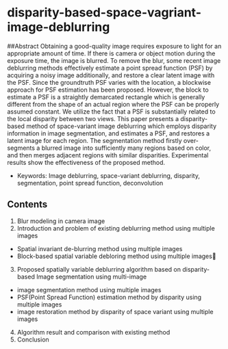 # disparity-based-space-vagriant-image-deblurring

##Abstract 
Obtaining a good-quality image requires exposure to light for an appropriate amount of time. If there is camera or object motion
during the exposure time, the image is blurred. To remove the blur, some recent image deblurring methods effectively estimate
a point spread function (PSF) by acquiring a noisy image additionally, and restore a clear latent image with the PSF. Since the
groundtruth PSF varies with the location, a blockwise approach for PSF estimation has been proposed. However, the block to
estimate a PSF is a straightly demarcated rectangle which is generally different from the shape of an actual region where the PSF
can be properly assumed constant. We utilize the fact that a PSF is substantially related to the local disparity between two views.
This paper presents a disparity-based method of space-variant image deblurring which employs disparity information in image
segmentation, and estimates a PSF, and restores a latent image for each region. The segmentation method firstly over-segments a
blurred image into sufficiently many regions based on color, and then merges adjacent regions with similar disparities. Experimental
results show the effectiveness of the proposed method.
- Keywords: Image deblurring, space-variant deblurring, disparity, segmentation, point spread function, deconvolution
## Contents
1. Blur modeling in camera image
2. Introduction and problem of existing deblurring method using multiple images
- Spatial invariant de-blurring method using multiple images
- Block-based spatial variable debloring method using multiple images
3. Proposed spatially variable deblurring algorithm based on disparity-based Image segmentation using multi-image
- image segmentation method using multiple images
- PSF(Point Spread Function) estimation method by disparity using multiple images
- image restoration method by disparity of space variant using multiple images
4. Algorithm result and comparison with existing method
5. Conclusion
